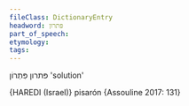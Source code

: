 ```yaml
---
fileClass: DictionaryEntry
headword: פּתרון
part_of_speech: 
etymology: 
tags: 
---
```

פּתרון
פִּתְרוֹן
'solution'

{HAREDI (Israel)}
pisarón {Assouline 2017: 131}